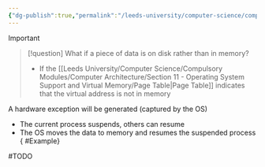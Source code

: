 ```yaml
---
{"dg-publish":true,"permalink":"/leeds-university/computer-science/compulsory-modules/computer-architecture/section-11-operating-system-support-and-virtual-memory/page-fault/","tags":["Definition"]}
---
```


>[!important] 
>>[!question] 
>>What if a piece of data is on disk rather than in memory?
>>- If the [[Leeds University/Computer Science/Compulsory Modules/Computer Architecture/Section 11 - Operating System Support and Virtual Memory/Page Table\|Page Table]] indicates that the virtual address is not in memory
>
>A hardware exception will be generated (captured by the OS)
>- The current process suspends, others can resume
>- The OS moves the data to memory and resumes the suspended process
{ #Example}

#TODO 
